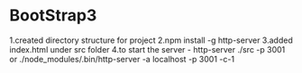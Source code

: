 # BootStrap3
1.created directory structure for project
2.npm install -g http-server
3.added index.html under src folder
4.to start the server - http-server ./src -p 3001 or ./node_modules/.bin/http-server -a localhost -p 3001 -c-1
